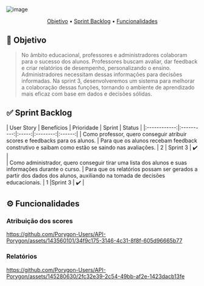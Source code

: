 ![image](https://github.com/Porygon-Users/API-Porygon/assets/145280630/fee6819b-02ba-42da-b3f0-ba30363a1ff9)

<p align = "center">
<a href="#Objetivo">Objetivo</a> •
<a href="#Sprint Backlog">Sprint Backlog</a> •
<a href="#Funcionalidades">Funcionalidades</a> 
</p>

##  🎯 Objetivo
<a name="Objetivo"></a>
> No âmbito educacional, professores e administradores colaboram para o sucesso dos alunos. Professores buscam avaliar, dar feedback e criar relatórios de desempenho, personalizando o ensino. Administradores necessitam dessas informações para decisões informadas. Na sprint 3, desenvolveremos um sistema para melhorar a colaboração dessas funções, tornando o ambiente de aprendizado mais eficaz com base em dados e decisões sólidas.


## ✅ Sprint Backlog
<a name="Sprint Backlog"></a>
| User Story  | Benefícios  | Prioridade | Sprint  | Status |
|:------------:|:----------:|:-----:|:--------:|:------:|
| Como professor, quero conseguir atribuir scores e feedbacks para os alunos. | Para que os alunos recebam feedback construtivo e saibam como estão se saindo nas avaliações. | 2 | Sprint 3 | ✔️  |  
| Como administrador, quero conseguir tirar uma lista dos alunos e suas informações durante o curso. | Para que os relatórios possam ser gerados a partir dos dados dos alunos, auxiliando na tomada de decisões educacionais. | 1 |Sprint 3 | ✔️ |

## ⚙️ Funcionalidades
<a name="Funcionalidades"></a>

### Atribuição dos scores
https://github.com/Porygon-Users/API-Porygon/assets/143560101/34f9c175-3146-4c31-8f8f-605d96665b77

### Relatórios
https://github.com/Porygon-Users/API-Porygon/assets/145280630/2fc32e39-2c54-49bb-af2e-1423dacb13fe


